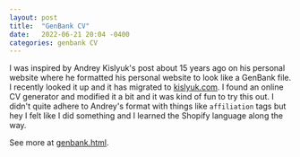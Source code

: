 ```yaml
---
layout: post
title:  "GenBank CV"
date:   2022-06-21 20:04 -0400
categories: genbank CV
---
```

I was inspired by Andrey Kislyuk's post about 15 years ago on his personal website where he formatted his personal website to look like a GenBank file. I recently looked it up and it has migrated to [kislyuk.com](https://kislyuk.com).
I found an online CV generator and modified it a bit and it was kind of fun to try this out. I didn't quite adhere to Andrey's format with things like `affiliation` tags but hey I felt like I did something and I learned the Shopify language along the way.

See more at [genbank.html](/online-cv/genbank.html).

